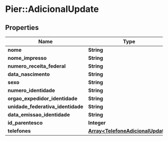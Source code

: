 # Pier::AdicionalUpdate

## Properties
Name | Type | Description | Notes
------------ | ------------- | ------------- | -------------
**nome** | **String** | {{{adicional_update_nome_value}}} | 
**nome_impresso** | **String** | {{{adicional_update_nome_impresso_value}}} | [optional] 
**numero_receita_federal** | **String** | {{{adicional_update_numero_receita_federal_value}}} | 
**data_nascimento** | **String** | {{{adicional_update_data_nascimento_value}}} | [optional] 
**sexo** | **String** | {{{adicional_update_sexo_value}}} | [optional] 
**numero_identidade** | **String** | {{{adicional_update_numero_identidade_value}}} | [optional] 
**orgao_expedidor_identidade** | **String** | {{{adicional_update_orgao_expedidor_identidade_value}}} | [optional] 
**unidade_federativa_identidade** | **String** | {{{adicional_update_unidade_federativa_identidade_value}}} | [optional] 
**data_emissao_identidade** | **String** | {{{adicional_update_data_emissao_identidade_value}}} | [optional] 
**id_parentesco** | **Integer** | {{{adicional_update_id_parentesco_value}}} | [optional] 
**telefones** | [**Array&lt;TelefoneAdicionalUpdate&gt;**](TelefoneAdicionalUpdate.md) | {{{adicional_update_telefones_value}}} | [optional] 



